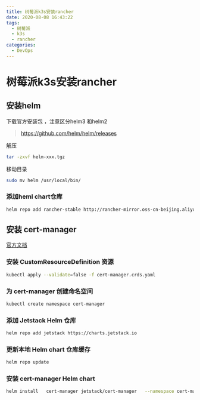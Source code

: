 ```yaml
---
title: 树莓派k3s安装rancher
date: 2020-08-08 16:43:22
tags:
  - 树莓派
  - k3s
  - rancher
categories:
  - DevOps
---
```

# 树莓派k3s安装rancher
## 安装helm

下载官方安装包 ，注意区分helm3 和helm2
>https://github.com/helm/helm/releases

解压 
```bash
tar -zxvf helm-xxx.tgz
```

移动目录
```bash 
sudo mv helm /usr/local/bin/
```
### 添加heml chart仓库

```bash 
helm repo add rancher-stable http://rancher-mirror.oss-cn-beijing.aliyuncs.com/server-charts/stable
```

## 安装 cert-manager

[官方文档](https://cert-manager.io/docs/installation/kubernetes/#installing-with-helm)

### 安装 CustomResourceDefinition 资源

```bash 
kubectl apply --validate=false -f cert-manager.crds.yaml
```

### 为 cert-manager 创建命名空间


```bash 
kubectl create namespace cert-manager
```

### 添加 Jetstack Helm 仓库

```bash 
helm repo add jetstack https://charts.jetstack.io
```

### 更新本地 Helm chart 仓库缓存

```bash 
helm repo update
```

### 安装 cert-manager Helm chart
```bash 
helm install   cert-manager jetstack/cert-manager   --namespace cert-manager   --version v0.16.0
```